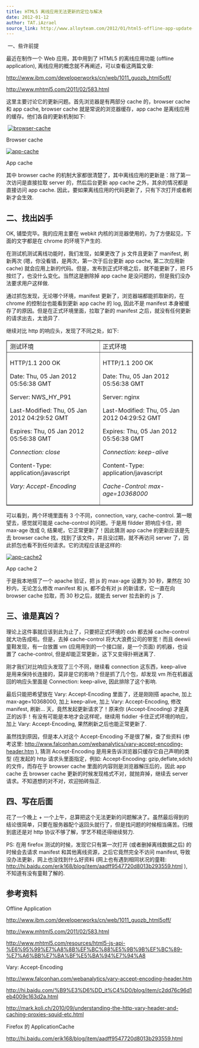 ```yaml
---
title: HTML5 离线应用无法更新的定位与解决
date: 2012-01-12
author: TAT.iAzrael
source_link: http://www.alloyteam.com/2012/01/html5-offline-app-update-problem/
---
```


<!-- {% raw %} - for jekyll -->

 一、些许前提

最近在制作一个 Web 应用，其中用到了 HTML5 的离线应用功能 (offline application), 离线应用的概念就不再阐述，可以查看这两篇文章:

<http://www.ibm.com/developerworks/cn/web/1011_guozb_html5off/>

<http://www.mhtml5.com/2011/02/583.html>

这里主要讨论它的更新问题。首先浏览器是有两部分 cache 的，browser cache 和 app cache, browser cache 就是常说的浏览器缓存，app cache 是离线应用的缓存。他们各自的更新机制如下:

 [![](http://alloyteam.com/wp-content/uploads/2012/01/browser-cache.png "browser-cache")](http://alloyteam.com/wp-content/uploads/2012/01/browser-cache.png)

Browser cache

[![](http://alloyteam.com/wp-content/uploads/2012/01/app-cache.png "app-cache")](http://alloyteam.com/wp-content/uploads/2012/01/app-cache.png)

App cache

其中 browser cache 的机制大家都很清楚了，其中离线应用的更新是：除了第一次访问是直接拉取 server 的，然后后台更新 app cache 之外，其余的情况都是直接访问 app cache. 因此，要如果离线应用的代码更新了，只有下次打开或者刷新才会生效.

## 二、找出凶手

OK, 铺垫完毕。我的应用主要在 webkit 内核的浏览器使用的，为了方便起见，下面的文字都是在 chrome 的环境下产生的.

在测试机测试离线功能时，我们发现，如果更改了 js 文件且更新了 manifest, 刷新两次 (嗯，你没看错，是两次，第一次于后台更新 app cache, 第二次应用新 cache) 就会应用上新的代码。但是，发布到正式环境之后，就不能更新了，把 F5 按烂了，也没什么变化。当然这是删除掉 app cache 是没问题的，但是我们没办法要求用户这样做.

通过抓包发现，无论哪个环境，manifest 更新了，浏览器端都能抓取新的，在 chrome 的控制台也能看到更新 app cache 的 log, 因此不是 manifest 本身被缓存了的原因。但是在正式环境里面，拉取了新的 manifest 之后，就没有任何更新的请求出去，太诡异了.

继续对比 http 的响应头，发现了不同之处，如下:

<table border="1" cellspacing="0" cellpadding="0"><tbody><tr><td valign="top" width="356">测试环境</td><td valign="top" width="356">正式环境</td></tr><tr><td valign="top" width="356"><p align="left">HTTP/1.1 200 OK</p><p align="left">Date: Thu, 05 Jan 2012 05:56:38 GMT</p><p align="left">Server: NWS_HY_P91</p><p align="left">Last-Modified: Thu, 05 Jan 2012 04:29:52 GMT</p><p align="left">Expires: Thu, 05 Jan 2012 05:56:38 GMT</p><p align="left"><em>Connection: close</em></p><p>Content-Type: application/javascript</p><p align="left"><em>Vary: Accept-Encoding</em></p></td><td valign="top" width="356"><p align="left">HTTP/1.1 200 OK</p><p align="left">Date: Thu, 05 Jan 2012 05:56:38 GMT</p><p align="left">Server: nginx</p><p align="left">Last-Modified: Thu, 05 Jan 2012 04:29:52 GMT</p><p align="left">Expires: Thu, 05 Jan 2012 05:56:38 GMT</p><p align="left"><em>Connection: keep-alive</em></p><p>Content-Type: application/javascript</p><p align="left"><em>Cache-Control: max-age=10368000</em></p></td></tr></tbody></table>

可以看到，两个环境里面有 3 个不同，connection, vary, cache-control. 第一眼望去，感觉就可能是 cache-control 的问题。于是用 fildder 把响应卡住，把 max-age 改成 0, 结果呢，它正常更新了！因此猜测 app cache 的更新应该是先去 browser cache 找，找到了该文件，并且没过期，就不再访问 server 了，因此抓包也看不到任何请求。它的流程应该是这样的:

[![](http://alloyteam.com/wp-content/uploads/2012/01/app-cache2.png "app-cache2")](http://alloyteam.com/wp-content/uploads/2012/01/app-cache2.png)

App cache 2

于是我本地搭了一个 apache 验证，把 js 的 max-age 设置为 30 秒，果然在 30 秒内，无论怎么修改 manifest 和 js, 都不会有对 js 的新请求，它一直在向 browser cache 拉取，而 30 秒之后，就能去 server 拉去新的 js 了.

## 三、谁是真凶？

理论上这件事就应该到此为止了，只要把正式环境的 cdn 都去掉 cache-control 就大功告成啦。但是，去掉 cache-control 将大大浪费公司的带宽！而且 deewii 童鞋发现，有一台放置 vm (应用用到的一个接口层，是一个页面) 的机器，也设置了 cache-control, 但是却能正常更新，这下又变得扑朔迷离了.

刚才我们对比响应头发现了三个不同，继续看 connection 这东西，keep-alive 是用来保持长连接的，莫非是它的影响？但是抓了几个包，却发现 vm 所在机器返回的响应头里面是 Connection: keep-alive, 因此排除了这个影响.

最后只能把希望放在 Vary: Accept-Encoding 里面了，还是刚刚搭 apache, 加上 max-age=10368000, 加上 keep-alive, 加上 Vary: Accept-Encoding, 修改 manifest, 刷新… 天，竟然发起更新请求了！原来你 (Accept-Encoding) 才是真正的凶手！有没有可能是本地才会这样呢，继续用 fiddler 卡住正式环境的响应，加上 Vary: Accept-Encoding, 果然刷新之后也能正常更新了.

虽然找到原因，但是本人对这个 Accept-Encoding 不是很了解，查了些资料 (参考这里: <http://www.falconhan.com/webanalytics/vary-accept-encoding-header.htm> ), 猜测 Accept-Encoding 是用来告诉浏览器只缓存它自己声明的类型 (在发起的 http 请求头里面指定，例如: Accept-Encoding: gzip,deflate,sdch) 的文件，而存在于 browser cache 里面的内容则是浏览器解压后的，因此 app cache 去 browser cache 更新的时候发现格式不对，就抛弃掉，继续去 server 请求。不知道想的对不对，欢迎拍砖指正.

## 四、写在后面

花了一个晚上 + 一个上午，总算把这个无法更新的问题解决了。虽然最后得到的结论很简单，只要在服务器配个返回头就行了，但是找问题的时候相当痛苦。归根到底还是对 http 协议不够了解，学艺不精还得继续努力.

PS: 在用 firefox 测试的时候，发现它只有第一次打开 (或者删掉离线数据之后) 的时候会去请求 manifest 和其他离线资源，之后它竟然完全不访问 manifest, 导致没办法更新，网上也没找到什么好资料 (网上也有遇到相同状况的童鞋: <http://hi.baidu.com/erik168/blog/item/aadff9547720d8013b293559.html> ), 不知道有没有童鞋了解的.

## 参考资料

Offline Application

<http://www.ibm.com/developerworks/cn/web/1011_guozb_html5off/>

<http://www.mhtml5.com/2011/02/583.html>

<http://www.mhtml5.com/resources/html5-js-api-%E6%95%99%E7%A8%8B%EF%BC%88%E5%9B%9B%EF%BC%89-%E7%A6%BB%E7%BA%BF%E5%BA%94%E7%94%A8>

Vary: Accept-Encoding

<http://www.falconhan.com/webanalytics/vary-accept-encoding-header.htm>

<http://hi.baidu.com/%B9%E3%D6%DD_it%C4%D0/blog/item/c2dd76c96d1eb4009c163d2a.html>

<http://mark.koli.ch/2010/09/understanding-the-http-vary-header-and-caching-proxies-squid-etc.html>

Firefox 的 ApplicationCache

<http://hi.baidu.com/erik168/blog/item/aadff9547720d8013b293559.html>


<!-- {% endraw %} - for jekyll -->